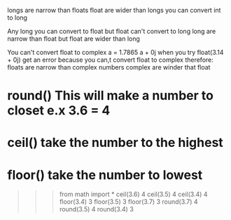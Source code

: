longs are narrow than floats
float are wider than longs
you can convert int to long

Any long you can convert to float but float can't convert to long
long are narrow than float but float are wider than long


You can't convert float to complex
a = 1.7865
a + 0j
when you try float(3.14 + 0j) get an error because you can,t convert float to complex therefore:
floats are narrow than complex numbers
complex are winder that float

# round() This will make a number to closet e.x 3.6 = 4
# ceil() take the number to the highest
# floor() take the number to lowest

>>> from math import *
>>> ceil(3.6)
4
>>> ceil(3.5)
4
>>> ceil(3.4)
4
>>> floor(3.4)
3
>>> floor(3.5)
3
>>> floor(3.7)
3
>>> round(3.7)
4
>>> round(3.5)
4
>>> round(3.4)
3
